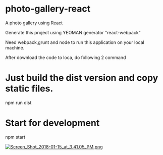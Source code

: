 # photo-gallery-react
A photo gallery using React

Generate this project using YEOMAN generator "react-webpack"


Need webpack,grunt and node to run this application on your local machine.

After download the code to loca, do following 2 command
# Just build the dist version and copy static files.
npm run dist

# Start for development
npm start

[![Screen_Shot_2018-01-15_at_3.41.05_PM.png](https://s14.postimg.org/flhejx2wh/Screen_Shot_2018-01-15_at_3.41.05_PM.png)](https://postimg.org/image/dtofp0jjh/)
